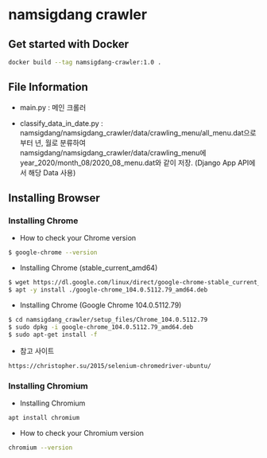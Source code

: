# namsigdang crawler

## Get started with Docker

```bash
docker build --tag namsigdang-crawler:1.0 .
```

## File Information

- main.py : 메인 크롤러

- classify_data_in_date.py : namsigdang/namsigdang_crawler/data/crawling_menu/all_menu.dat으로부터 년, 월로 분류하여
  namsigdang/namsigdang_crawler/data/crawling_menu에 year_2020/month_08/2020_08_menu.dat와 같이 저장. (Django App API에서 해당
  Data 사용)

## Installing Browser

### Installing Chrome

- How to check your Chrome version

```bash
$ google-chrome --version
```

- Installing Chrome (stable_current_amd64)

```bash
$ wget https://dl.google.com/linux/direct/google-chrome-stable_current_amd64.deb
$ apt -y install ./google-chrome_104.0.5112.79_amd64.deb
```

- Installing Chrome (Google Chrome 104.0.5112.79)

```bash
$ cd namsigdang_crawler/setup_files/Chrome_104.0.5112.79
$ sudo dpkg -i google-chrome_104.0.5112.79_amd64.deb
$ sudo apt-get install -f
```

- 참고 사이트

```
https://christopher.su/2015/selenium-chromedriver-ubuntu/
```

### Installing Chromium

- Installing Chromium

```bash
apt install chromium
```

- How to check your Chromium version

```bash
chromium --version
```
